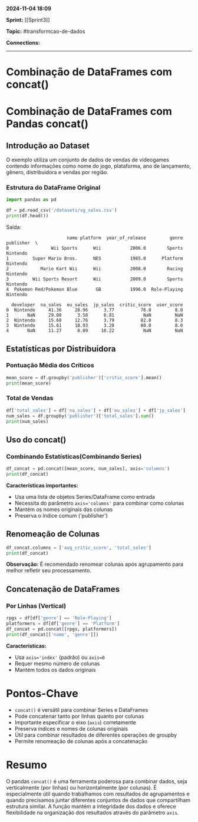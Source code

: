 
**2024-11-04 18:09**

**Sprint:** [[Sprint3]]

**Topic:** #transformcao-de-dados 

**Connections:** 

---
# **Combinação de DataFrames com concat()**

# Combinação de DataFrames com Pandas concat()

## Introdução ao Dataset
O exemplo utiliza um conjunto de dados de vendas de videogames contendo informações como nome do jogo, plataforma, ano de lançamento, gênero, distribuidora e vendas por região.

### Estrutura do DataFrame Original
```python
import pandas as pd

df = pd.read_csv('/datasets/vg_sales.csv')
print(df.head())
```

Saída:
```
                       name platform  year_of_release         genre publisher  \
0                Wii Sports      Wii           2006.0        Sports  Nintendo   
1         Super Mario Bros.      NES           1985.0      Platform  Nintendo   
2            Mario Kart Wii      Wii           2008.0        Racing  Nintendo   
3         Wii Sports Resort      Wii           2009.0        Sports  Nintendo   
4  Pokemon Red/Pokemon Blue       GB           1996.0  Role-Playing  Nintendo   

  developer  na_sales  eu_sales  jp_sales  critic_score  user_score  
0  Nintendo     41.36     28.96      3.77          76.0         8.0  
1       NaN     29.08      3.58      6.81           NaN         NaN  
2  Nintendo     15.68     12.76      3.79          82.0         8.3  
3  Nintendo     15.61     10.93      3.28          80.0         8.0  
4       NaN     11.27      8.89     10.22           NaN         NaN
```

## Estatísticas por Distribuidora

### Pontuação Média dos Críticos
```python
mean_score = df.groupby('publisher')['critic_score'].mean()
print(mean_score)
```

### Total de Vendas
```python
df['total_sales'] = df['na_sales'] + df['eu_sales'] + df['jp_sales']
num_sales = df.groupby('publisher')['total_sales'].sum()
print(num_sales)
```

## Uso do concat()

### Combinando Estatísticas(Combinando Series)
```python
df_concat = pd.concat([mean_score, num_sales], axis='columns')
print(df_concat)
```

**Características importantes:**
- Usa uma lista de objetos Series/DataFrame como entrada
- Necessita do parâmetro `axis='columns'` para combinar como colunas
- Mantém os nomes originais das colunas
- Preserva o índice comum ('publisher')

## Renomeação de Colunas

```python
df_concat.columns = ['avg_critic_score', 'total_sales']
print(df_concat)
```

**Observação:** É recomendado renomear colunas após agrupamento para melhor refletir seu processamento.

## Concatenação de DataFrames

### Por Linhas (Vertical)
```python
rpgs = df[df['genre'] == 'Role-Playing']
platformers = df[df['genre'] == 'Platform']
df_concat = pd.concat([rpgs, platformers])
print(df_concat[['name', 'genre']])
```

**Características:**
- Usa `axis='index'` (padrão) ou `axis=0`
- Requer mesmo número de colunas
- Mantém todos os dados originais

# Pontos-Chave
- `concat()` é versátil para combinar Series e DataFrames
- Pode concatenar tanto por linhas quanto por colunas
- Importante especificar o eixo (`axis`) corretamente
- Preserva índices e nomes de colunas originais
- Útil para combinar resultados de diferentes operações de groupby
- Permite renomeação de colunas após a concatenação

# Resumo
O pandas `concat()` é uma ferramenta poderosa para combinar dados, seja verticalmente (por linhas) ou horizontalmente (por colunas). É especialmente útil quando trabalhamos com resultados de agrupamentos e quando precisamos juntar diferentes conjuntos de dados que compartilham estrutura similar. A função mantém a integridade dos dados e oferece flexibilidade na organização dos resultados através do parâmetro `axis`.









